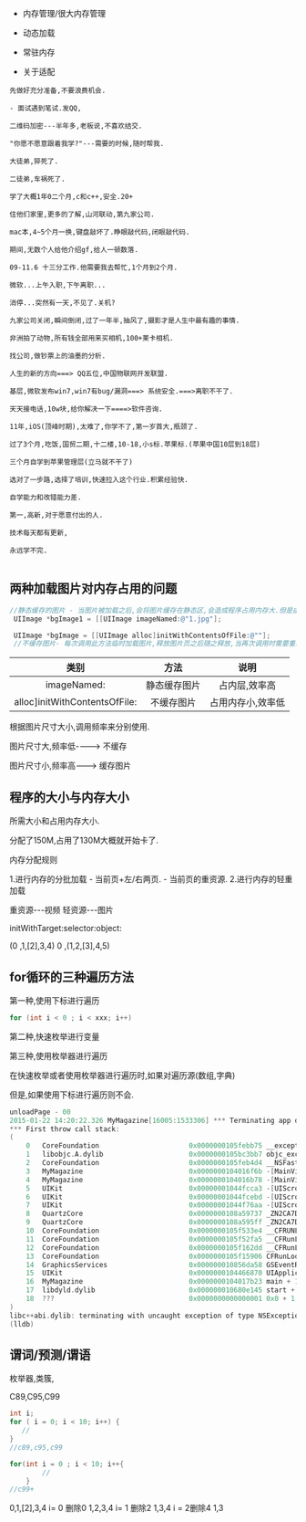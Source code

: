 - 内存管理/很大内存管理

- 动态加载

- 常驻内存

- 关于适配


```
先做好充分准备,不要浪费机会.

- 面试遇到笔试.发QQ,

二维码加密---半年多,老板说,不喜欢结交.

"你愿不愿意跟着我学?"---需要的时候,随时帮我.

大徒弟,猝死了.

二徒弟,车祸死了.

学了大概1年0二个月,c和c++,安全.20+

住他们家里,更多的了解,山河联动,第九家公司.

mac本,4~5个月一换,键盘敲坏了.睁眼敲代码,闭眼敲代码.

期间,无数个人给他介绍gf,给人一顿数落.

09-11.6 十三分工作.他需要我去帮忙,1个月到2个月.

微软...上午入职,下午离职...

消停...突然有一天,不见了.关机?

九家公司关闭,瞬间倒闭,过了一年半,抽风了,摄影才是人生中最有趣的事情.

非洲拍了动物,所有钱全部用来买相机,100+莱卡相机.

找公司,做钞票上的油墨的分析.

人生的新的方向===> QQ五位,中国物联网开发联盟.

基层,微软发布win7,win7有bug/漏洞===> 系统安全.===>离职不干了.

天天接电话,10w块,给你解决一下====>软件咨询.

11年,iOS(顶峰时期),太难了,你学不了,第一岁首大,瓶颈了. 

过了3个月,吃饭,国贸二期,十二楼,10-18,小s标.苹果标.(苹果中国10层到18层)

三个月自学到苹果管理层(立马就不干了)

选对了一步路,选择了培训,快速拉入这个行业.积累经验快.

自学能力和改错能力差.

第一,高新,对于愿意付出的人.

技术每天都有更新,

永远学不完.


```

## 两种加载图片对内存占用的问题

~~~objectivec
//静态缓存的图片 - 当图片被加载之后,会将图片缓存在静态区,会造成程序占用内存大.但是由于是缓存在静态区的图片,所以再次调用图片的时候,无需直接读取.(占内存,效率高)
 UIImage *bgImage1 = [[UIImage imageNamed:@"1.jpg"]; 

 UIImage *bgImage = [[UIImage alloc]initWithContentsOfFile:@""];
 //不缓存图片- 每次调用此方法临时加载图片,释放图片页之后随之释放,当再次调用时需要重新分配新内存以及加载图片(占用内存小,效率低)
~~~

| 类别 | 方法| 说明|
| :-------------: | :------------: |:------:|
| imageNamed: | 静态缓存图片| 占内层,效率高|
| alloc]initWithContentsOfFile: | 不缓存图片 | 占用内存小,效率低|

根据图片尺寸大小,调用频率来分别使用.

图片尺寸大,频率低----> 不缓存

图片尺寸小,频率高---> 缓存图片


## 程序的大小与内存大小

所需大小和占用内存大小.

分配了150M,占用了130M大概就开始卡了.

内存分配规则

1.进行内存的分批加载
	- 当前页+左/右两页.
	- 当前页的重资源.
2.进行内存的轻重加载


重资源---视频
轻资源---图片

initWithTarget:selector:object:


(0 ,1,[2],3,4)
0 ,(1,2,[3],4,5)



## for循环的三种遍历方法

第一种,使用下标进行遍历

~~~objectivec
for (int i < 0 ; i < xxx; i++)
~~~


第二种,快速枚举进行变量

第三种,使用枚举器进行遍历

在快速枚举或者使用枚举器进行遍历时,如果对遍历源(数组,字典)

但是,如果使用下标进行遍历则不会.

~~~objectivec
unloadPage - 00
2015-01-22 14:20:22.326 MyMagazine[16005:1533306] *** Terminating app due to uncaught exception 'NSGenericException', reason: '*** Collection <__NSArrayM: 0x7fbbbaeef190> was mutated while being enumerated.'
*** First throw call stack:
(
	0   CoreFoundation                      0x0000000105febb75 __exceptionPreprocess + 165
	1   libobjc.A.dylib                     0x0000000105bc3bb7 objc_exception_throw + 45
	2   CoreFoundation                      0x0000000105feb4d4 __NSFastEnumerationMutationHandler + 132
	3   MyMagazine                          0x0000000104016f6b -[MainViewController loadPageView] + 971
	4   MyMagazine                          0x0000000104016b78 -[MainViewController scrollViewDidEndDecelerating:] + 168
	5   UIKit                               0x00000001044fcca3 -[UIScrollView(UIScrollViewInternal) _stopScrollDecelerationNotify:] + 277
	6   UIKit                               0x00000001044fcebd -[UIScrollView(UIScrollViewInternal) _stopScrollingNotify:pin:tramplingDragFlags:] + 479
	7   UIKit                               0x00000001044f76aa -[UIScrollView _smoothScrollWithUpdateTime:] + 2896
	8   QuartzCore                          0x0000000108a59737 _ZN2CA7Display15DisplayLinkItem8dispatchEv + 37
	9   QuartzCore                          0x0000000108a595ff _ZN2CA7Display11DisplayLink14dispatch_itemsEyyy + 315
	10  CoreFoundation                      0x0000000105f533e4 __CFRUNLOOP_IS_CALLING_OUT_TO_A_TIMER_CALLBACK_FUNCTION__ + 20
	11  CoreFoundation                      0x0000000105f52fa5 __CFRunLoopDoTimer + 1045
	12  CoreFoundation                      0x0000000105f162dd __CFRunLoopRun + 1901
	13  CoreFoundation                      0x0000000105f15906 CFRunLoopRunSpecific + 470
	14  GraphicsServices                    0x000000010856da58 GSEventRunModal + 161
	15  UIKit                               0x0000000104466870 UIApplicationMain + 1282
	16  MyMagazine                          0x0000000104017b23 main + 115
	17  libdyld.dylib                       0x000000010680e145 start + 1
	18  ???                                 0x0000000000000001 0x0 + 1
)
libc++abi.dylib: terminating with uncaught exception of type NSException
(lldb) 
~~~


## 谓词/预测/谓语

枚举器,类簇,

C89,C95,C99

~~~objectivec
int i;
for ( i = 0; i < 10; i++) {
   //
}
//c89,c95,c99
~~~

~~~objectivec
for(int i = 0 ; i < 10; i++{
    	//
    }
//c99+
~~~

0,1,[2],3,4
i= 0 删除0
1,2,3,4
i= 1 删除2
1,3,4
i = 2删除4
1,3
    
